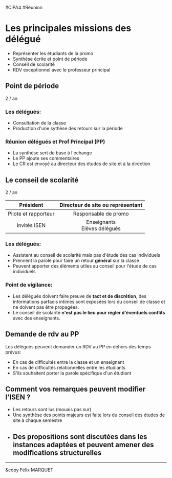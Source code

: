 #CIPA4 #Réunion 
# Les principales missions des délégué
- Représenter les étudiants de la promo
- Synthèse écrite et point de période
- Conseil de scolarité
- RDV exceptionnel avec le professeur principal

## Point de période
2 / an
### Les délégués:
- Consultation de la classe
- Production d'une sythèse des retours sur la période
### Réunion délégués et Prof Principal (PP)
- La synthèse sert de base à l'échange
- Le PP ajoute ses commentaires
- Le CR est envoyé au directeur des études de site et à la direction

## Le conseil de scolarité
2 / an

|      Président       | Directeur de site ou représentant |
| :------------------: | :-------------------------------: |
| Pilote et rapporteur |       Responsable de promo        |
|     Invités ISEN     |  Enseignants<br>Elèves délégués   |

### Les délégués:
- Assistent au conseil de scolarité mais pas d'étude des cas individuels 
- Prennent la parole pour faire un retour **général** sur la classe
- Peuvent apporter des éléments utiles au conseil pour l'étude de cas individuels
### Point de vigilance:
- Les délégués doivent faire preuve de **tact et de discrétion**, des informations parfaois intimes sont exposées lors du conseil de classe et ne doivent pas être propagées.
- Le conseil de scolarité **n'est pas le lieu pour régler d'éventuels conflits** avec des enseignants.

## Demande de rdv au PP
Les délégués peuvent demander un RDV au PP en dehors des temps prévus: 
- En cas de difficultés entre la classe et un enseignant
- En cas de difficultés relationnelles entre les étudiants
- S'ils souhaitent porter la parole spécifique d'un étudiant

## Comment vos remarques peuvent modifier l'ISEN ?
- Les retours sont lus (mouais pas sur)
- Une synthèse des points majeurs est faite lors du conseil des études de site à chaque semestre
- Des propositions sont discutées dans les instances adaptées et peuvent amener des modifications structurelles
	- 

---

&copy Félix MARQUET